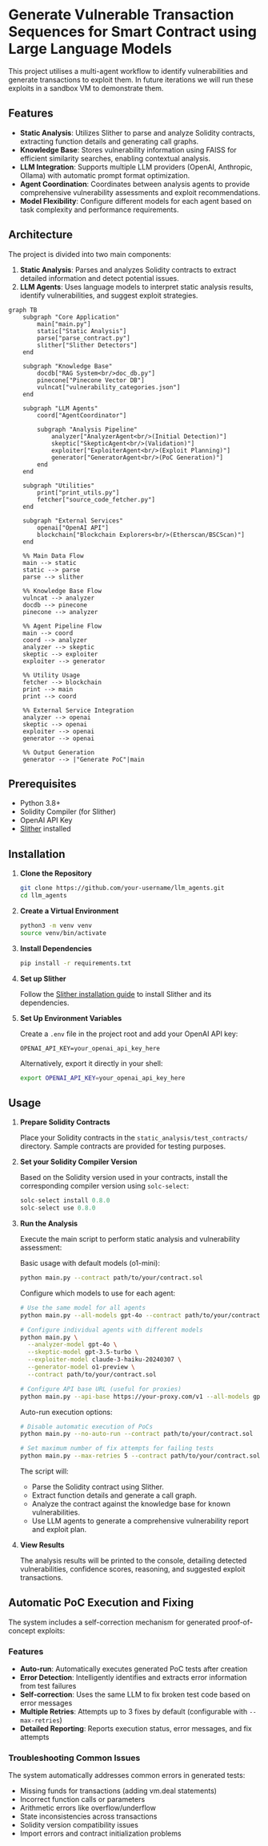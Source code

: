 # Generate Vulnerable Transaction Sequences for Smart Contract using Large Language Models

This project utilises a multi-agent workflow to identify vulnerabilities and generate transactions to exploit them. In future iterations we will run these exploits in a sandbox VM to demonstrate them.

## Features

- **Static Analysis**: Utilizes Slither to parse and analyze Solidity contracts, extracting function details and generating call graphs.
- **Knowledge Base**: Stores vulnerability information using FAISS for efficient similarity searches, enabling contextual analysis.
- **LLM Integration**: Supports multiple LLM providers (OpenAI, Anthropic, Ollama) with automatic prompt format optimization.
- **Agent Coordination**: Coordinates between analysis agents to provide comprehensive vulnerability assessments and exploit recommendations.
- **Model Flexibility**: Configure different models for each agent based on task complexity and performance requirements.

## Architecture

The project is divided into two main components:

1. **Static Analysis**: Parses and analyzes Solidity contracts to extract detailed information and detect potential issues.
2. **LLM Agents**: Uses language models to interpret static analysis results, identify vulnerabilities, and suggest exploit strategies.

```mermaid
graph TB
    subgraph "Core Application"
        main["main.py"]
        static["Static Analysis"]
        parse["parse_contract.py"]
        slither["Slither Detectors"]
    end

    subgraph "Knowledge Base"
        docdb["RAG System<br/>doc_db.py"]
        pinecone["Pinecone Vector DB"]
        vulncat["vulnerability_categories.json"]
    end

    subgraph "LLM Agents"
        coord["AgentCoordinator"]

        subgraph "Analysis Pipeline"
            analyzer["AnalyzerAgent<br/>(Initial Detection)"]
            skeptic["SkepticAgent<br/>(Validation)"]
            exploiter["ExploiterAgent<br/>(Exploit Planning)"]
            generator["GeneratorAgent<br/>(PoC Generation)"]
        end
    end

    subgraph "Utilities"
        print["print_utils.py"]
        fetcher["source_code_fetcher.py"]
    end

    subgraph "External Services"
        openai["OpenAI API"]
        blockchain["Blockchain Explorers<br/>(Etherscan/BSCScan)"]
    end

    %% Main Data Flow
    main --> static
    static --> parse
    parse --> slither

    %% Knowledge Base Flow
    vulncat --> analyzer
    docdb --> pinecone
    pinecone --> analyzer

    %% Agent Pipeline Flow
    main --> coord
    coord --> analyzer
    analyzer --> skeptic
    skeptic --> exploiter
    exploiter --> generator

    %% Utility Usage
    fetcher --> blockchain
    print --> main
    print --> coord

    %% External Service Integration
    analyzer --> openai
    skeptic --> openai
    exploiter --> openai
    generator --> openai

    %% Output Generation
    generator --> |"Generate PoC"|main
```

## Prerequisites

- Python 3.8+
- Solidity Compiler (for Slither)
- OpenAI API Key
- [Slither](https://github.com/crytic/slither) installed

## Installation

1. **Clone the Repository**

   ```bash
   git clone https://github.com/your-username/llm_agents.git
   cd llm_agents
   ```

2. **Create a Virtual Environment**

   ```bash
   python3 -m venv venv
   source venv/bin/activate
   ```

3. **Install Dependencies**

   ```bash
   pip install -r requirements.txt
   ```

4. **Set up Slither**

   Follow the [Slither installation guide](https://github.com/crytic/slither#installation) to install Slither and its dependencies.

5. **Set Up Environment Variables**

   Create a `.env` file in the project root and add your OpenAI API key:

   ```env
   OPENAI_API_KEY=your_openai_api_key_here
   ```

   Alternatively, export it directly in your shell:

   ```bash
   export OPENAI_API_KEY=your_openai_api_key_here
   ```

## Usage

1. **Prepare Solidity Contracts**

   Place your Solidity contracts in the `static_analysis/test_contracts/` directory. Sample contracts are provided for testing purposes.

2. **Set your Solidity Compiler Version**

    Based on the Solidity version used in your contracts, install the corresponding compiler version using `solc-select`:

    ```python
    solc-select install 0.8.0
    solc-select use 0.8.0
    ```

3. **Run the Analysis**

   Execute the main script to perform static analysis and vulnerability assessment:

   Basic usage with default models (o1-mini):
   ```bash
   python main.py --contract path/to/your/contract.sol
   ```

   Configure which models to use for each agent:
   ```bash
   # Use the same model for all agents
   python main.py --all-models gpt-4o --contract path/to/your/contract.sol

   # Configure individual agents with different models
   python main.py \
     --analyzer-model gpt-4o \
     --skeptic-model gpt-3.5-turbo \
     --exploiter-model claude-3-haiku-20240307 \
     --generator-model o1-preview \
     --contract path/to/your/contract.sol

   # Configure API base URL (useful for proxies)
   python main.py --api-base https://your-proxy.com/v1 --all-models gpt-4
   ```

   Auto-run execution options:
   ```bash
   # Disable automatic execution of PoCs
   python main.py --no-auto-run --contract path/to/your/contract.sol

   # Set maximum number of fix attempts for failing tests
   python main.py --max-retries 5 --contract path/to/your/contract.sol
   ```

   The script will:

   - Parse the Solidity contract using Slither.
   - Extract function details and generate a call graph.
   - Analyze the contract against the knowledge base for known vulnerabilities.
   - Use LLM agents to generate a comprehensive vulnerability report and exploit plan.

4. **View Results**

   The analysis results will be printed to the console, detailing detected vulnerabilities, confidence scores, reasoning, and suggested exploit transactions.

## Automatic PoC Execution and Fixing

The system includes a self-correction mechanism for generated proof-of-concept exploits:

### Features
- **Auto-run**: Automatically executes generated PoC tests after creation
- **Error Detection**: Intelligently identifies and extracts error information from test failures
- **Self-correction**: Uses the same LLM to fix broken test code based on error messages
- **Multiple Retries**: Attempts up to 3 fixes by default (configurable with `--max-retries`)
- **Detailed Reporting**: Reports execution status, error messages, and fix attempts

### Troubleshooting Common Issues
The system automatically addresses common errors in generated tests:
- Missing funds for transactions (adding vm.deal statements)
- Incorrect function calls or parameters
- Arithmetic errors like overflow/underflow
- State inconsistencies across transactions
- Solidity version compatibility issues
- Import errors and contract initialization problems
